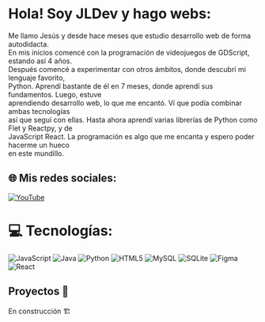 # Hola! Soy JLDev y hago webs:
Me llamo Jesús y desde hace meses que estudio desarrollo web de forma autodidacta.<br>En mis inicios comencé con la programación de videojuegos de GDScript, estando así 4 años.<br>Después comencé a experimentar con otros ámbitos, donde descubrí mi lenguaje favorito,<br>Python. Aprendí bastante de él en 7 meses, donde aprendí sus fundamentos. Luego, estuve<br>aprendiendo desarrollo web, lo que me encantó. Ví que podía combinar ambas tecnologías<br>así que seguí con ellas. Hasta ahora aprendí varias librerías de Python como Flet y Reactpy, y de<br>JavaScript React. La programación es algo que me encanta y espero poder hacerme un hueco<br>en este mundillo.


## 🌐 Mis redes sociales:
[![YouTube](https://img.shields.io/badge/YouTube-%23FF0000.svg?logo=YouTube&logoColor=white)](https://youtube.com/@JLDev) 

# 💻 Tecnologías:
![JavaScript](https://img.shields.io/badge/javascript-%23323330.svg?style=for-the-badge&logo=javascript&logoColor=%23F7DF1E) ![Java](https://img.shields.io/badge/java-%23ED8B00.svg?style=for-the-badge&logo=openjdk&logoColor=white) ![Python](https://img.shields.io/badge/python-3670A0?style=for-the-badge&logo=python&logoColor=ffdd54) ![HTML5](https://img.shields.io/badge/html5-%23E34F26.svg?style=for-the-badge&logo=html5&logoColor=white) ![MySQL](https://img.shields.io/badge/mysql-%2300000f.svg?style=for-the-badge&logo=mysql&logoColor=white) ![SQLite](https://img.shields.io/badge/sqlite-%2307405e.svg?style=for-the-badge&logo=sqlite&logoColor=white) ![Figma](https://img.shields.io/badge/figma-%23F24E1E.svg?style=for-the-badge&logo=figma&logoColor=white) ![React](https://img.shields.io/badge/react-%2320232a.svg?style=for-the-badge&logo=react&logoColor=%2361DAFB)
 ## Proyectos 🧮
 En construcción 🏗️ 


